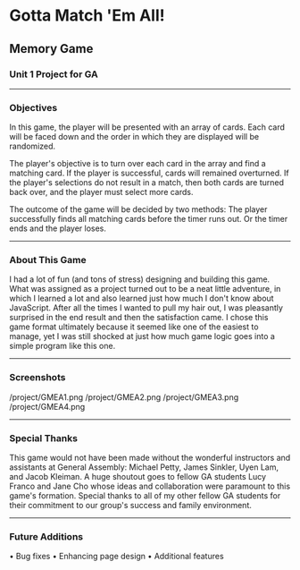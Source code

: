 # Gotta Match 'Em All! 
## Memory Game
### Unit 1 Project for GA
-------------------------------
### Objectives
In this game, the player will be presented with an array of cards.
Each card will be faced down and the order in which they are displayed will be randomized.

The player's objective is to turn over each card in the array and find a matching card.
If the player is successful, cards will remained overturned.
If the player's selections do not result in a match, then both cards are turned back over,
and the player must select more cards. 

The outcome of the game will be decided by two methods:
The player successfully finds all matching cards before the timer runs out.
Or the timer ends and the player loses.

-------------------------------
### About This Game
I had a lot of fun (and tons of stress) designing and building this game. What was assigned as a project turned out to be a neat little adventure, in which I learned a lot and also learned just how much I don't know about JavaScript. After all the times I wanted to pull my hair out, I was pleasantly surprised in the end result and then the satisfaction came. I chose this game format ultimately because it seemed like one of the easiest to manage, yet I was still shocked at just how much game logic goes into a simple program like this one.

-------------------------------
### Screenshots
/project/GMEA1.png
/project/GMEA2.png
/project/GMEA3.png
/project/GMEA4.png

-------------------------------
### Special Thanks
This game would not have been made without the wonderful instructors and assistants at General Assembly: Michael Petty, James Sinkler, Uyen Lam, and Jacob Kleiman.
A huge shoutout goes to fellow GA students Lucy Franco and Jane Cho whose ideas and collaboration were paramount to this game's formation. Special thanks to all of my other fellow GA students for their commitment to our group's success and family environment.

-------------------------------
### Future Additions
• Bug fixes
• Enhancing page design
• Additional features
